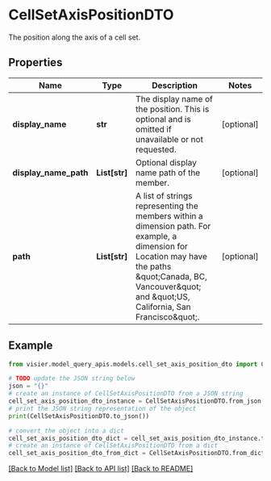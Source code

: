 # CellSetAxisPositionDTO

The position along the axis of a cell set.

## Properties

Name | Type | Description | Notes
------------ | ------------- | ------------- | -------------
**display_name** | **str** | The display name of the position. This is optional and is omitted if unavailable or not requested. | [optional] 
**display_name_path** | **List[str]** | Optional display name path of the member. | [optional] 
**path** | **List[str]** | A list of strings representing the members within a dimension path. For example,  a dimension for Location may have the paths \&quot;Canada, BC, Vancouver\&quot; and \&quot;US, California, San Francisco\&quot;. | [optional] 

## Example

```python
from visier.model_query_apis.models.cell_set_axis_position_dto import CellSetAxisPositionDTO

# TODO update the JSON string below
json = "{}"
# create an instance of CellSetAxisPositionDTO from a JSON string
cell_set_axis_position_dto_instance = CellSetAxisPositionDTO.from_json(json)
# print the JSON string representation of the object
print(CellSetAxisPositionDTO.to_json())

# convert the object into a dict
cell_set_axis_position_dto_dict = cell_set_axis_position_dto_instance.to_dict()
# create an instance of CellSetAxisPositionDTO from a dict
cell_set_axis_position_dto_from_dict = CellSetAxisPositionDTO.from_dict(cell_set_axis_position_dto_dict)
```
[[Back to Model list]](../README.md#documentation-for-models) [[Back to API list]](../README.md#documentation-for-api-endpoints) [[Back to README]](../README.md)


